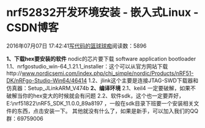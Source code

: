 
# nrf52832开发环境安装 - 嵌入式Linux - CSDN博客

2016年07月07日 17:42:41[写代码的篮球球痴](https://me.csdn.net/weiqifa0)阅读数：5896


**1、下载hex要安装的软件**
nodic的芯片要下载 software application bootloader
1.1、nrfgostudio_win-64_1.21.1_installer：这个可以从官方网站下载http://www.nordicsemi.com/index.php/chi_simple/nordic/Products/nRF51-DK/nRFgo-Studio-Win64/46414
1.2、jlink这个主要是连接JTAG-SWD下载器和仿真器：Setup_JLinkARM_V474b
**2、编译环境**
2.1、keil4 一定要破解，如果不破解当你的hex变大的时候就会有问题
2.2、软件sdk，这个也一定要弄好，E:\nrf51822\nRF5_SDK_11.0.0_89a8197 ，一般在sdk目录下班要一个安装相关文件的东西，点击安装一下。
其他就没有什么了，如果是新手，可以加入我们的QQ群：69759006

